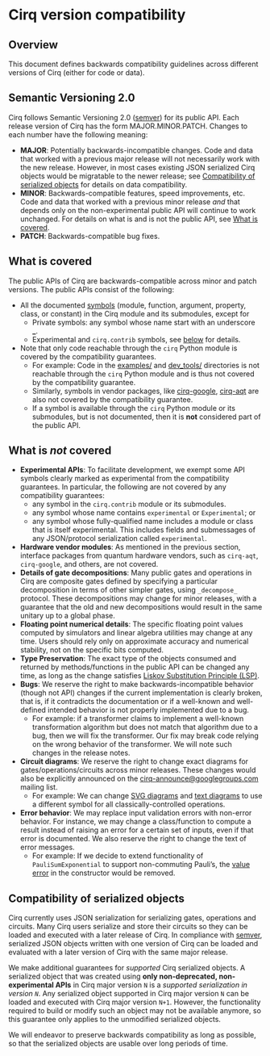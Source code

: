 # Cirq version compatibility

## Overview
This document defines backwards compatibility guidelines across different versions of Cirq (either for code or data).

## Semantic Versioning 2.0
Cirq follows Semantic Versioning 2.0 ([semver](http://semver.org/)) for its public API. Each release version of Cirq has the form MAJOR.MINOR.PATCH. Changes to each number have the following meaning:

*   **MAJOR**: Potentially backwards-incompatible changes. Code and data that worked with a previous major release will not necessarily work with the new release. However, in most cases existing JSON serialized Cirq objects would be migratable to the newer release; see [Compatibility of serialized objects](#compatibility-of-serialized-objects) for details on data compatibility.
*   **MINOR**: Backwards-compatible features, speed improvements, etc. Code and data that worked with a previous minor release _and_ that depends only on the non-experimental public API will continue to work unchanged. For details on what is and is not the public API, see [What is covered](#what-is-covered).
*   **PATCH**: Backwards-compatible bug fixes.

## What is covered
The public APIs of Cirq are backwards-compatible across minor and patch versions. The public APIs consist of
the following:

* All the documented [symbols](https://quantumai.google/reference/python/cirq/all_symbols) (module, function, argument, property, class, or constant) in the Cirq module and its submodules, except for
    *   Private symbols: any symbol whose name start with an underscore **\_**.
    *   Experimental and `cirq.contrib` symbols, see [below](#what-is-not-covered) for details.
* Note that only code reachable through the `cirq` Python module is covered by the compatibility guarantees.
    *   For example: Code in the [examples/](https://github.com/quantumlib/Cirq/tree/main/examples) and [dev\_tools/](https://github.com/quantumlib/Cirq/tree/main/dev_tools) directories is not reachable through the `cirq` Python module and is thus not covered by the compatibility guarantee.
    *   Similarly, symbols in vendor packages, like [cirq-google](https://quantumai.google/reference/python/cirq_google/all_symbols), [cirq-aqt](https://quantumai.google/reference/python/cirq_aqt/all_symbols) are also not covered by the compatibility guarantee.
    *   If a symbol is available through the `cirq` Python module or its submodules, but is not documented, then it is **not** considered part of the public API.

## What is _not_ covered
* **Experimental APIs**: To facilitate development, we exempt some API symbols clearly marked as experimental from the compatibility guarantees. In particular, the following are not covered by any compatibility guarantees:
    *   any symbol in the `cirq.contrib` module or its submodules.
    *   any symbol whose name contains `experimental` or `Experimental`; or
    *   any symbol whose fully-qualified name includes a module or class that is itself experimental. This includes fields and submessages of any JSON/protocol serialization called `experimental`.
* **Hardware vendor modules**: As mentioned in the previous section, interface packages from quantum hardware vendors, such as `cirq-aqt`, `cirq-google`, and others, are not covered.
* **Details of gate decompositions**: Many public gates and operations in Cirq are composite gates defined by specifying a particular decomposition in terms of other simpler gates, using `_decompose_` protocol. These decompositions may change for minor releases, with a guarantee that the old and new decompositions would result in the same unitary up to a global phase.
* **Floating point numerical details**: The specific floating point values computed by simulators and linear algebra utilities may change at any time. Users should rely only on approximate accuracy and numerical stability, not on the specific bits computed.
* **Type Preservation**: The exact type of the objects consumed and returned by methods/functions in the public API can be changed any time, as long as the change satisfies [Liskov Substitution Principle (LSP)](https://en.wikipedia.org/wiki/Liskov_substitution_principle).
* **Bugs**: We reserve the right to make backwards-incompatible behavior (though not API) changes if the current implementation is clearly broken, that is, if it contradicts the documentation or if a well-known and well-defined intended behavior is not properly implemented due to a bug.
    *   For example: if a transformer claims to implement a well-known transformation algorithm but does not match that algorithm due to a bug, then we will fix the transformer. Our fix may break code relying on the wrong behavior of the transformer. We will note such changes in the release notes.
* **Circuit diagrams**: We reserve the right to change exact diagrams for gates/operations/circuits across minor releases. These changes would also be explicitly announced on the cirq-announce@googlegroups.com mailing list.
    *   For example: We can change [SVG diagrams](https://github.com/quantumlib/Cirq/issues/5689) and [text diagrams](https://github.com/quantumlib/Cirq/issues/5688) to use a different symbol for all classically-controlled operations.
* **Error behavior**: We may replace input validation errors with non-error behavior. For instance, we may change a class/function to compute a result instead of raising an error for a certain set of inputs, even if that error is documented. We also reserve the right to change the text of error messages.
    *   For example: If we decide to extend functionality of `PauliSumExponential` to support non-commuting Pauli’s, the [value error](https://github.com/quantumlib/Cirq/blob/e00767a2ef1233e82e9089cf3801a77e4cc3aea3/cirq-core/cirq/ops/pauli_sum_exponential.py#L53) in the constructor would be removed.

## Compatibility of serialized objects
Cirq currently uses JSON serialization for serializing gates, operations and circuits. Many Cirq users serialize and store their circuits so they can be loaded and executed with a later release of Cirq. In compliance with [semver](https://semver.org/), serialized JSON objects written with one version of Cirq can be loaded and evaluated with a later version of Cirq with the same major release.

We make additional guarantees for _supported_ Cirq serialized objects. A serialized object that was created using **only non-deprecated, non-experimental APIs** in Cirq major version `N` is a _supported serialization in version `N`_. Any serialized object supported in Cirq major version `N` can be loaded and executed with Cirq major version `N+1`. However, the functionality required to build or modify such an object may not be available anymore, so this guarantee only applies to the unmodified serialized objects.

We will endeavor to preserve backwards compatibility as long as possible, so that the serialized objects are usable over long periods of time.
